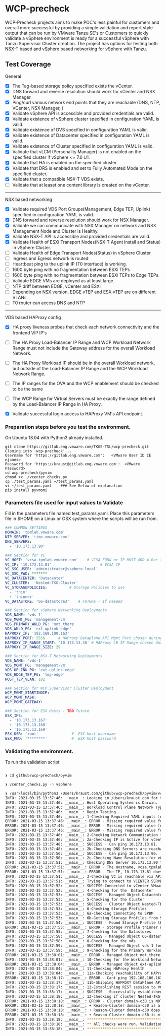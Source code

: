 # WCP-precheck
WCP-Precheck projects aims to make POC's less painful for customers and overall more successful by providing a simple validation and report style output that can be run by VMware Tanzu SE's or Customers to quickly validate a vSphere environment is ready for a successful vSphere with Tanzu Supervisor Cluster creation.  The project has options for testing both NSX-T based and vSphere based networking for vSphere with Tanzu.

## Test Coverage
General
- [x] The Tag-based storage policy specified exists the vCenter.
- [x] DNS forward and reverse resolution should work for vCenter and NSX Manager.
- [x] Ping/curl various network end points that they are reachable (DNS, NTP, VCenter, NSX Manager, )
- [x] Validate vSphere API is accessible and provided credentials are valid.
- [x] Validate existence of vSphere cluster specified in configuration YAML is valid.
- [x] Validate existence of DVS specified in configuration YAML is valid.
- [x] Validate existence of Datacenter specified in configuration YAML is valid.
- [x] Validate existence of Cluster specified in configuration YAML is valid.
- [x] Validate that vLCM (Personality Manager) is not enabled on the specified cluster if vSphere <= 7.0 U1.
- [x] Validate that HA is enabled on the specified cluster.
- [x] Validate that DRS is enabled and set to Fully Automated Mode on the specified cluster.
- [x] Validate that a compatible NSX-T VDS exists.
- [ ] Validate that at leaset one content library is created on the vCenter.
​
---
NSX based networking
- [x] Validate required VDS Port Groups(Management, Edge TEP, Uplink) specified in configuration YAML is valid.
- [x] DNS forward and reverse resolution should work for NSX Manager.
- [x] Validate we can communicate with NSX Manager on network and NSX Management Node and Cluster is Healthy.
- [x] Validate NSX-T API is accessible and provided credentials are valid.
- [x] Validate Health of ESXi Transport Nodes(NSX-T Agent Install and Status) in vSphere Cluster.
- [ ] Validate Health of Edge Transport Nodes(Status) in vSphere Cluster.
- [ ] Ingress and Egress network is routed
- [ ] Heartbeat ping to the uplink IP (T0 interface) is working. 
- [ ] 1600 byte ping with no fragmentation between ESXi TEPs
- [ ] 1600 byte ping with no fragmentation between ESXi TEPs to Edge TEPs.   
- [ ] Validate EDGE VMs are deployed as at least large.
- [ ] NTP driff between EDGE, vCenter and ESXi
- [ ] Depending on NSX version, EDGE vTEP and ESX vTEP are on different VLANs
- [ ] T0 router can access DNS and NTP
---
VDS based HAProxy config
- [x] HA proxy liveness probes that check each network connectivity and the frontend VIP IP's
- [ ] The HA Proxy Load-Balancer IP Range and WCP Workload Network Range must not include the Gateway address for the overall Workload Network.
- [ ] The HA Proxy Workload IP should be in the overall Workload network, but outside of the Load-Balancer IP Range and the WCP Workload Network Range.
- [ ] The IP ranges for the OVA and the WCP enablement should be checked to be the same
- [ ] The WCP Range for Virtual Servers must be exactly the range defined by the Load-Balancer IP Range in HA Proxy.  
- [x] Validate successful login access to HAProxy VM's API endpoint.






### Preparation steps before you test the environment.
On Ubuntu 18.04 with Python3 already installed.
```
git clone https://gitlab.eng.vmware.com/TKGS-TSL/wcp-precheck.git              
Cloning into 'wcp-precheck'...
Username for 'https://gitlab.eng.vmware.com':   <VMware User ID IE njones>
Password for 'https://kraust@gitlab.eng.vmware.com':  <VMware Password>
cd wcp-precheck/pyvim
chmod +x ./vcenter_checks.py 
cp ./test_params.yaml ~/test_params.yaml
vi ~/test_params.yaml    ### See Below of explanation
pip install pyvmomi
```

### Parameters file used for input values to Validate
Fill in the parameters file named test_params.yaml. Place this parameters file  in $HOME on a Linux or OSX system where the scripts will be run from.
``` yaml
### COMMON SETTINGS
DOMAIN: 'tpmlab.vmware.com'
NTP_SERVER: 'time.vmware.com'
DNS_SERVERS:
  - '10.173.13.90'

### Section for VC
VC_HOST: 'vcsa.tpmlab.vmware.com'    # VCSA FQDN or IP MUST ADD A Rec to DNS
VC_IP: '10.173.13.81'                      # VCSA IP
VC_SSO_USER: 'administrator@vsphere.local'
VC_SSO_PWD: *******
VC_DATACENTER: 'Datacenter'
VC_CLUSTER:  'Nested-TKG-Cluster'
VC_STORAGEPOLICIES:          # Storage Policies to use 
  - 'thin'  
  - 'thinner'      
VC_DATASTORE: '66-datastore3'    # FUTURE - If needed 

### Section for vSphere Networking Deployments
VDS_NAME: 'vds-1'
VDS_MGMT_PG: 'management-vm'
VDS_PRIMARY_WKLD_PG: 'not_there'
VDS_WKLD_PG: 'ext-uplink-edge'
HAPROXY_IP: '192.168.100.163'
HAPROXY_PORT: 5556      # HAProxy Dataplane API Mgmt Port chosen during OVA Deployment
HAPROXY_IP_RANGE_START: '10.173.13.38' # HAProxy LB IP Range chosen during OVA Deployment
HAPROXY_IP_RANGE_SIZE: 29

### Section for NSX-T Networking Deployments
VDS_NAME: 'vds-1'
VDS_MGMT_PG: 'management-vm'
VDS_UPLINK_PG: 'ext-uplink-edge'
VDS_EDGE_TEP_PG: 'tep-edge'
HOST_TEP_VLAN: 102

### Section for WCP Supervisor Cluster Deployment
WCP_MGMT_STARTINGIP:
WCP_MGMT_MASK:
WCP_MGMT_GATEWAY: 

### Section for ESX Hosts - TBD future
ESX_IPS:
  - '10.173.13.167'
  - '10.173.13.168'
  - '10.173.13.169'
ESX_USR: 'root'               #  ESX host username
ESX_PWD: '********'           #  ESX host password
``` 
### Validating the environment.
To run the validation script
``` bash

❯ cd github/wcp-precheck/pyvim

❯ vcenter_checks.py -n vsphere

❯ /usr/local/bin/python3 /Users/kraust.com/github/wcp-precheck/pyvim/vcenter_checks.py
INFO: 2021-03-15 13:37:46: __main__: Looking in /Users/kraust.com for test_params.yaml file
INFO: 2021-03-15 13:37:46: __main__: Host Operating System is Darwin.
INFO: 2021-03-15 13:37:46: __main__: Workload Control Plane Network Type is  vsphere 
INFO: 2021-03-15 13:37:46: __main__: Begin Testing . . . 
INFO: 2021-03-15 13:37:46: __main__: 1-Checking Required YAML inputs for program: 
ERROR: 2021-03-15 13:37:46: __main__: ERROR - Missing required value for WCP_MGMT_STARTINGIP
ERROR: 2021-03-15 13:37:46: __main__: ERROR - Missing required value for WCP_MGMT_MASK
ERROR: 2021-03-15 13:37:46: __main__: ERROR - Missing required value for WCP_MGMT_GATEWAY
INFO: 2021-03-15 13:37:46: __main__: 2-Checking Network Communication for vCenter
INFO: 2021-03-15 13:37:46: __main__: 2a-Checking IP is Active for vCenter
INFO: 2021-03-15 13:37:48: __main__: SUCCESS - Can ping 10.173.13.81. 
INFO: 2021-03-15 13:37:48: __main__: 2b-Checking DNS Servers are reachable on network
INFO: 2021-03-15 13:37:50: __main__: SUCCESS - Can ping 10.173.13.90. 
INFO: 2021-03-15 13:37:50: __main__: 2c-Checking Name Resolution for vCenter
INFO: 2021-03-15 13:37:51: __main__: Checking DNS Server 10.173.13.90 for A Record for vcsa.tpmlab.vmware.com
ERROR: 2021-03-15 13:37:51: __main__: ERROR - The Hostname, vcsa.tpmlab.vmware.com does not resolve to the IP 10.173.13.81
ERROR: 2021-03-15 13:37:51: __main__: ERROR - The IP, 10.173.13.81 does not resolve to the Hostname vcsa.tpmlab.vmware.com
INFO: 2021-03-15 13:37:51: __main__: 3-Checking VC is reachable via API using provided credentials
INFO: 2021-03-15 13:37:51: __main__: Trying to connect to VCENTER SERVER . . .
INFO: 2021-03-15 13:37:52: __main__: SUCCESS-Connected to vCenter VMware vCenter Server
INFO: 2021-03-15 13:37:52: __main__: 4-Checking for the  Datacenter
INFO: 2021-03-15 13:37:53: __main__: SUCCESS - Managed Object Datacenter found.
INFO: 2021-03-15 13:37:53: __main__: 5-Checking for the Cluster
INFO: 2021-03-15 13:37:53: __main__: SUCCESS - Cluster Object Nested-TKG-Cluster found.
INFO: 2021-03-15 13:37:53: __main__: 6-Checking Storage Profiles
INFO: 2021-03-15 13:37:53: __main__: 6a-Checking Connecting to SPBM
INFO: 2021-03-15 13:37:53: __main__: 6b-Getting Storage Profiles from SPBM
INFO: 2021-03-15 13:37:54: __main__: SUCCESS - Found Storage Profile thin.
ERROR: 2021-03-15 13:37:55: __main__: ERROR - Storage Profile thinner not found
INFO: 2021-03-15 13:37:55: __main__: 7-Checking for the Datastores
INFO: 2021-03-15 13:37:58: __main__: SUCCESS - Managed Object 66-datastore3 found.
INFO: 2021-03-15 13:37:58: __main__: 8-Checking for the vds
INFO: 2021-03-15 13:37:59: __main__: SUCCESS - Managed Object vds-1 found.
INFO: 2021-03-15 13:37:59: __main__: 9-Checking for the Primary Workload Network PortGroup
ERROR: 2021-03-15 13:38:01: __main__: ERROR - Managed Object not_there not found.
INFO: 2021-03-15 13:38:01: __main__: 10-Checking for the Workload Network PortGroup
ERROR: 2021-03-15 13:38:04: __main__: ERROR - Managed Object ext-uplink-edge not found.
INFO: 2021-03-15 13:38:04: __main__: 11-Checking HAProxy Health
INFO: 2021-03-15 13:38:04: __main__: 11a-Checking reachability of HAProxy Frontend IP
ERROR: 2021-03-15 13:38:17: __main__: ERROR - Cant ping 192.168.100.163. 
INFO: 2021-03-15 13:38:17: __main__: 11b-Skipping HAPROXY DataPlane API Login until IP is Active
INFO: 2021-03-15 13:38:17: __main__: 12-Establishing REST session to VC API
INFO: 2021-03-15 13:38:17: __main__: SUCCESS - Successfully established session to VC, status_code 
INFO: 2021-03-15 13:38:18: __main__: 13-Checking if cluster Nested-TKG-Cluster is WCP Compatible
ERROR: 2021-03-15 13:38:18: __main__: ERROR - Cluster domain-c30 is NOT compatible for reasons listed below.
ERROR: 2021-03-15 13:38:18: __main__: + Reason-Cluster domain-c30 is a personality-manager managed cluster. It currently does not support vSphere namespaces.
ERROR: 2021-03-15 13:38:18: __main__: + Reason-Cluster domain-c30 does not have HA enabled.
ERROR: 2021-03-15 13:38:18: __main__: + Reason-Cluster domain-c30 is missing compatible NSX-T VDS.
INFO: 2021-03-15 13:38:18: __main__: ************************************************
INFO: 2021-03-15 13:38:18: __main__: ** All checks were run. Validation Complete.  **
INFO: 2021-03-15 13:38:18: __main__: ************************************************

